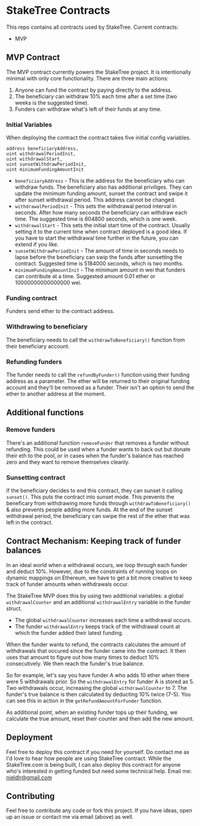 # StakeTree Contracts

This repo contains all contracts used by StakeTree.
Current contracts:
*  MVP

## MVP Contract
The MVP contract currently powers the StakeTree project. It is intentionally minimal with only core functionality. There are three main actions:
1) Anyone can fund the contract by paying directly to the address.
2) The beneficiary can withdraw 10% each time after a set time (two weeks is the suggested time).
3) Funders can withdraw what's left of their funds at any time.

### Initial Variables
When deploying the contract the contract takes five initial config variables. 
```
address beneficiaryAddress,
uint withdrawalPeriodInit, 
uint withdrawalStart, 
uint sunsetWithdrawPeriodInit,
uint minimumFundingAmountInit
```
* `beneficiaryAddress` - This is the address for the beneficiary who can withdraw funds. The beneficiary also has additional priviliges. They can update the minimum funding amount, sunset the contract and swipe it after sunset withdrawal period. This address cannot be changed.
* `withdrawalPeriodInit` - This sets the withdrawal period interval in seconds. After how many seconds the beneficiary can withdraw each time. The suggested time is 604800 seconds, which is one week.
* `withdrawalStart` - This sets the initial start time of the contract. Usually setting it to the current time when contract deployed is a good idea. If you have to start the withdrawal time further in the future, you can extend if you like.
* `sunsetWithdrawPeriodInit` - The amount of time in seconds needs to lapse before the beneficiary can swip the funds after sunsetting the contract. Suggested time is 5184000 seconds, which is two months.
* `minimumFundingAmountInit` - The minimum amount in wei that funders can contribute at a time. Suggested amount 0.01 ether or 10000000000000000 wei.

### Funding contract
Funders send ether to the contract address.
### Withdrawing to beneficiary
The beneficiary needs to call the `withdrawToBeneficiary()` function from their beneficiary account.
### Refunding funders
The funder needs to call the `refundByFunder()` function using their funding address as a parameter. The ether will be returned to their original funding account and they'll be removed as a funder. Their isn't an option to send the ether to another address at the moment.

## Additional functions
### Remove funders
There's an additional function `removeFunder` that removes a funder without refunding. This could be used when a funder wants to back out but donate their eth to the pool, or in cases when the funder's balance has reached zero and they want to remove themselves cleanly.

### Sunsetting contract
If the beneficiary decides to end this contract, they can sunset it calling `sunset()`. This puts the contract into sunset mode. This prevents the beneficary from withdrawing more funds through `withdrawToBeneficiary()` & also prevents people adding more funds. At the end of the sunset withdrawal period, the beneficiary can swipe the rest of the ether that was left in the contract.

## Contract Mechanism: Keeping track of funder balances
In an ideal world when a withdrawal occurs, we loop through each funder and deduct 10%. However, due to the constraints of running loops on dynamic mappings on Ethereum, we have to get a bit more creative to keep track of funder amounts when withdrawals occur.

The StakeTree MVP does this by using two additional variables: a global `withdrawalCounter` and an additional `withdrawalEntry` variable in the funder struct. 
* The global `withdrawalCounter` increases each time a withdrawal occurs.
* The funder `withdrawalEntry` keeps track of the withdrawal count at which the funder added their latest funding.

When the funder wants to refund, the contracts calculates the amount of withdrawals that occured since the funder came into the contract. It then uses that amount to figure out how many times to deduct 10% consecutively. We then reach the funder's true balance.

So for example, let's say you have funder A who adds 10 ether when there were 5 withdrawals prior. So the `withdrawalEntry` for funder A is stored as 5. Two withdrawals occur, increasing the global `withdrawalCounter` to 7. The funder's true balance is then calculated by deducting 10% twice (7-5). You can see this in action in the `getRefundAmountForFunder` function.

As additional point, when an existing funder tops up their funding, we calculate the true amount, reset their counter and then add the new amount.

## Deployment
Feel free to deploy this contract if you need for yourself. Do contact me as I'd love to hear how people are using StakeTree contract. While the StakeTree.com is being built, I can also deploy this contract for anyone who's interested in getting funded but need some technical help. Email me: nieldlr@gmail.com

## Contributing
Feel free to contribute any code or fork this project. If you have ideas, open up an issue or contact me via email (above) as well.
